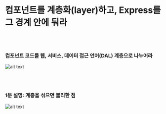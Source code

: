 # 컴포넌트를 계층화(layer)하고, Express를 그 경계 안에 둬라

<br/><br/>

 ### 컴포넌트 코드를 웹, 서비스, 데이터 접근 언어(DAL) 계층으로 나누어라

![alt text](/assets/images/structurebycomponents.PNG "Separate component code into layers")

 <br/><br/>

### 1분 설명: 계층을 섞으면 불리한 점

![alt text](/assets/images/keepexpressinweb.gif "The downside of mixing layers")

